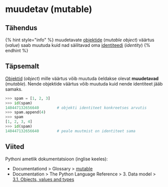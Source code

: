 # muudetav \(mutable\)

## Tähendus

{% hint style="info" %}
muudetavate [objektide](objekt-object.md) \(_mutable object_\) väärtus \(_value_\) saab muutuda kuid nad säilitavad oma [identiteedi](identiteet-identity.md) \(_identity_\)
{% endhint %}

## Täpsemalt

[Objektid](objekt-object.md) \(_object_\) mille väärtus võib muutuda öeldakse olevat **muudetavad** \(_mutable_\). Nende objektide väärtus võib muutuda kuid nende identiteet jääb samaks.

```python
>>> spam = [1, 2, 3]
>>> id(spam)
140447132656640        # objekti identiteet konkreetses arvutis
>>> spam.append(4)
>>> spam
[1, 2, 3, 4]
>>> id(spam)
140447132656640        # peale muutmist on identiteet sama
```

## Viited

Pythoni ametlik dokumentatsioon \(inglise keeles\):

* Documentationd &gt; Glossary &gt; [mutable](https://docs.python.org/3/glossary.html#term-mutable)
* Documentation &gt; The Python Language Reference &gt; 3. Data model &gt;  [3.1. Objects, values and types](https://docs.python.org/3/reference/datamodel.html#objects-values-and-types)



